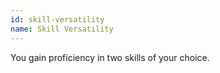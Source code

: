 ```yaml
---
id: skill-versatility
name: Skill Versatility
---
```

You gain proficiency in two skills of your choice.
